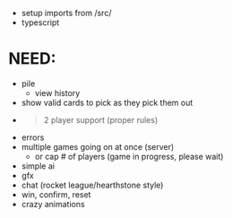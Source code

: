 * setup imports from /src/
* typescript

# NEED:
* pile
	* view history
* show valid cards to pick as they pick them out
* > 2 player support (proper rules)
* errors
* multiple games going on at once (server)
	* or cap # of players (game in progress, please wait)
* simple ai
* gfx
* chat (rocket league/hearthstone style)
* win, confirm, reset
* crazy animations